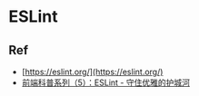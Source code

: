 # ESLint




## Ref

* [https://eslint.org/](https://eslint.org/)
* [前端科普系列（5）：ESLint - 守住优雅的护城河](https://mp.weixin.qq.com/s?__biz=MzI4NjY4MTU5Nw==&mid=2247487937&idx=3&sn=522274e829e19ab8b319929438327f6d&chksm=ebd86153dcafe8454f10ff2b28c3da9cabbc9f5c8c5b19ea8ca37756caa6fb72e3b5f3e7bce6&scene=178&cur_album_id=1500522652875194368#rd)